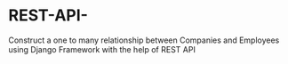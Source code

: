 # REST-API-

Construct a one to many relationship between Companies and Employees using Django Framework with the help of REST API
